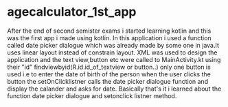 # agecalculator_1st_app
After the end of second semister exams i started learning kotlin and this was the first app i made using kotlin.
In this application i used a function called date picker dialogue which was already made by some one in java.It uses linear layout instead of constrain layout.
XML was used to design the application and the text view,button etc were called to MainActivity.kt using their "id"
findviewbyid(R.id.id_of_textview or button..)
only one button is used i.e to enter the date of birth of the person 
when the user clicks the button the setOnClicklistner calls the date picker dialogue function and display the calander and asks for date.
Basically that's it i learned about the function date picker dialogue and setonclick listner method.
